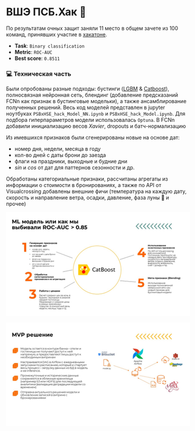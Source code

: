 # ВШЭ ПСБ.Хак 🚀

По результатам очных защит заняли 11 место в общем зачете из 100 команд, принявших участие в [хакатоне](https://ai.hse.ru/hacks/psb24). 

- **Task**: `Binary classification`
- **Metric**: `ROC-AUC`
- **Best score**: `0.8511`

### 💻 Техническая часть
Были опробованы разные подходы: бустинги ([LGBM](https://lightgbm.readthedocs.io/en/stable/) & [Catboost](https://github.com/catboost/catboost/tree/master)), полносвязная нейронная сеть, блендинг (добавление предсказаний FCNn как признак в бустинговые модельки), а также ансамблирование полученных решений. Весь код моделей представлен в jupyter ноутбуках `PSBxHSE_hack_Model_NN.ipynb` и `PSBxHSE_hack_Model.ipynb`. Для подбора гиперпараметров модели использовалась `Optuna`. В FCNn добавили инициализацию весов *Xavier*, dropouts и батч-нормализацию

Из имевшихся признаков были сгенерированы новые на основе дат:
- номер дня, недели, месяца в году
- кол-во дней с даты брони до заезда
- флаги на праздники, выходные и будние дни
- *sin* и *cos* от дат для паттернов сезонности и др.

Обработаны категориальные признаки, рассчитаны агрегаты из информации о стоимости в бронированиях, а также по API от Visualcrossing добавлены внешние фичи (температура на каждую дату, скорость и направление ветра, осадки, давление, фаза луны 🌙 и прочее)

![ScreenShot](https://github.com/ez3nx/HSExPSB_hackaton/blob/main/HSE_PSB_Hack_GlowByte_ml.jpg)

![ScreenShot](https://github.com/ez3nx/HSExPSB_hackaton/blob/main/HSE_PSB_Hack_GlowByte_MLOps.jpg)
